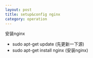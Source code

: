 ```yaml
---
layout: post
title: setup&config nginx
category: operation
---
```


安装nginx

* sudo apt-get update (先更新一下源)
* sudo apt-get install nginx (安装nginx)